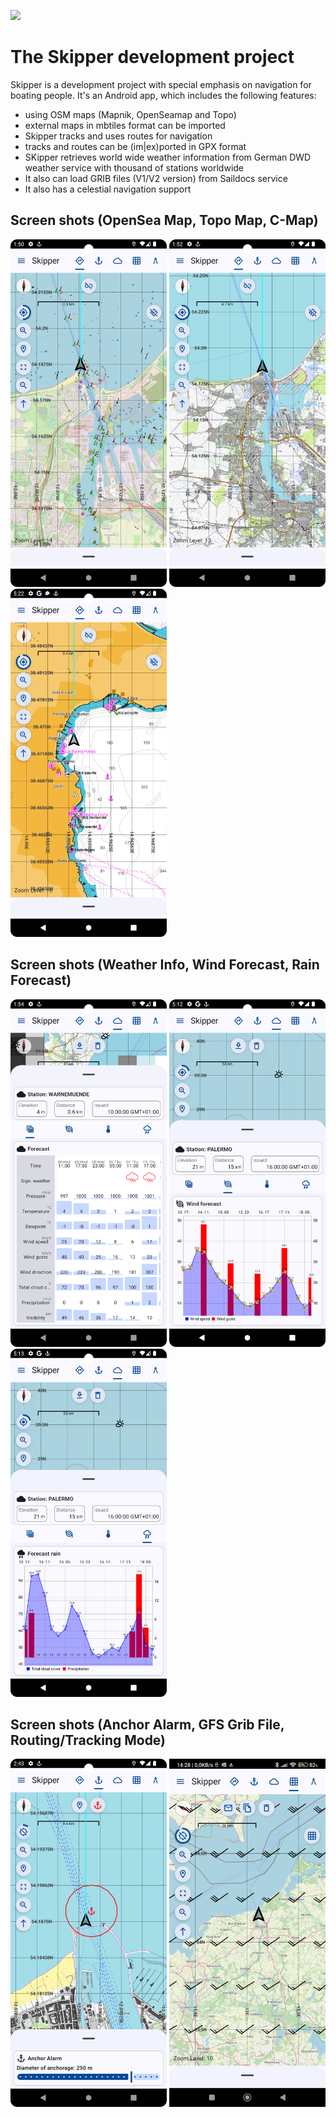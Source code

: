![](Skipper.jpg)

# The Skipper development project

Skipper is a development project with special emphasis on navigation for boating people. It's an Android app, which 
includes the following features:

- using OSM maps (Mapnik, OpenSeamap and Topo)
- external maps in mbtiles format can be imported
- Skipper tracks and uses routes for navigation
- tracks and routes can be (im|ex)ported in GPX format
- SKipper retrieves world wide weather information from German DWD weather service with thousand of stations worldwide
- It also can load GRIB files (V1/V2 version) from Saildocs service
- It also has a celestial navigation support

## Screen shots (OpenSea Map, Topo Map, C-Map)

<img src="./screenshots/main.png" alt="" width="250"/> <img src="./screenshots/topo.png" alt="" width="250"/> <img 
src="./screenshots/cmap.png" alt="" width="250"/>

## Screen shots (Weather Info, Wind Forecast, Rain Forecast)

<img src="./screenshots/weather.png" alt="" width="250"/> <img src="./screenshots/wind.png" alt="" width="250"/> <img 
src="./screenshots/rain.png" alt="" width="250"/>

## Screen shots (Anchor Alarm, GFS Grib File, Routing/Tracking Mode)

<img src="./screenshots/anchor.png" alt="" width="250"/> <img src="./screenshots/grib.jpg" alt="" width="250"/> <img 
src="./screenshots/routing.jpg" alt="" width="250"/> 